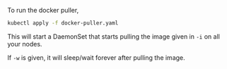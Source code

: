 To run the docker puller,

```bash
kubectl apply -f docker-puller.yaml
```

This will start a DaemonSet that starts pulling the image given in `-i` on all your nodes.

If `-w` is given, it will sleep/wait forever after pulling the image.
